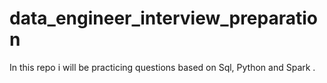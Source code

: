 # data_engineer_interview_preparation
In this repo i will be practicing questions based on Sql, Python and Spark .
